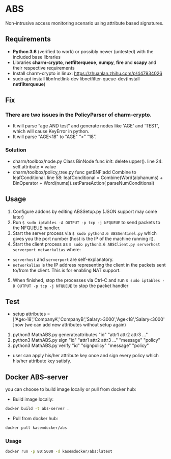 # ABS

Non-intrusive access monitoring scenario using attribute based signatures.

## Requirements

* **Python 3.6** (verified to work) or possibly newer (untested) with the included base libraries
* Libraries **charm-crypto**, **netfilterqueue**, **numpy**, **fire** and **scapy** and their respective requirements
* Install charm-crypto in linux: https://zhuanlan.zhihu.com/p/447934026
* sudo apt install libnfnetlink-dev libnetfilter-queue-dev(Install **netfilterqueue**)



## Fix
  ### There are two issues in the PolicyParser of charm-crypto.
  * It will parse “age AND test” and generate nodes like 'AGE' and 'TEST', which will cause KeyError in python.
  * It will parse "AGE<18" to "AGE" “<” “18”.
  ### Solution
  * charm/toolbox/node.py   Class BinNode func _init_: delete upper().
     line 24:   self.attribute = value
  * charm/toolbox/policy_tree.py  func getBNF:add Combine to leafConditional.
     line 58: leafConditional = Combine(Word(alphanums) + BinOperator + Word(nums)).setParseAction( parseNumConditional) 
## Usage

1. Configure addons by editing ABSSetup.py (JSON support may come later)
2. Run `$ sudo iptables -A OUTPUT -p tcp -j NFQUEUE` to send packets to the NFQUEUE handler.
3. Start the server process via `$ sudo python3.6 ABSSentinel.py` which gives you the port number (host is the IP of the machine running it).
4. Start the client process as `$ sudo python3.6 ABSClient.py serverhost serverport networkalias` where:
* `serverhost` and `serverport` are self-explanatory.
* `networkalias` is the IP address representing the client in the packets sent to/from the client. This is for enabling NAT support.
5. When finished, stop the processes via Ctrl-C and run `$ sudo iptables -D OUTPUT -p tcp -j NFQUEUE` to stop the packet handler


## Test

*  setup attributes = ['Age>18','CompanyA','CompanyB','Salary>3000','Age<18','Salary<3000']now (we can add new attributes without setup again)
1. python3 MathABS.py generateattributes "id" "attr1 attr2 attr3 ..."
2. python3 MathABS.py sign "id" "attr1 attr2 attr3 ..." "message" "policy"
3. python3 MathABS.py verify "id" "signpolicy" "message" "policy"

* user can apply his/her attribute key once and sign every policy which his/her attribute key satisfy.

## Docker ABS-server
you can choose to build image locally or pull from docker hub:
- Build image locally:
```bash
docker build -t abs-server .
```
- Pull from docker hub:
```bash
docker pull kasemdocker/abs
```

### Usage

```bash
docker run -p 80:5000 -d kasemdocker/abs:latest
```

